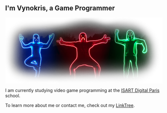 ## I'm Vynokris, a Game Programmer

<img align="center" src="banner.png"/>

I am currently studying video game programming at the [ISART Digital Paris](https://www.isart.fr/) school.

To learn more about me or contact me, check out my [LinkTree](https://linktr.ee/vynokris).


<!--
**Vynokris/Vynokris** is a ✨ _special_ ✨ repository because its `README.md` (this file) appears on your GitHub profile.

Here are some ideas to get you started:

- 🔭 I’m currently working on ...
- 🌱 I’m currently learning ...
- 👯 I’m looking to collaborate on ...
- 🤔 I’m looking for help with ...
- 💬 Ask me about ...
- 📫 How to reach me: ...
- ⚡ Fun fact: ...
-->
